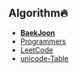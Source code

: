 ## Algorithm🔥
- [**BaekJoon**](https://www.acmicpc.net/step)
- [Programmers](http://programmers.co.kr)
- [LeetCode](https://leetcode.com/)
- [unicode-Table](https://unicode-table.com/kr/sets/top-emoji/)
